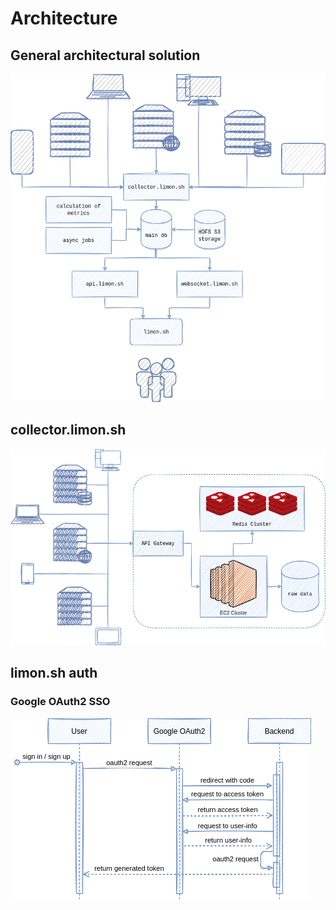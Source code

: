 # Architecture

## General architectural solution
![Big picture!](big-picture.png "Big picture architecture solution")


## collector.limon.sh
![collector.limon.sh!](collector.limon.sh.png "Big picture of collector")


## limon.sh auth

### Google OAuth2 SSO

![google-sso!](google-sso.png "Google OAuth2 SSO")

